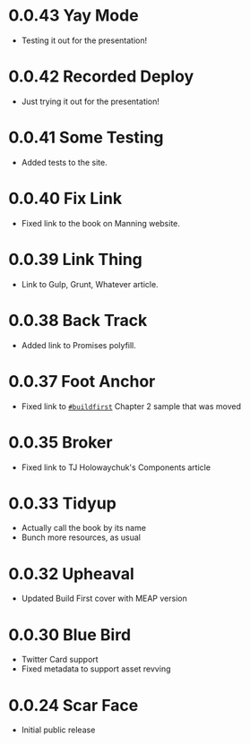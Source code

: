 # 0.0.43 Yay Mode

- Testing it out for the presentation!

# 0.0.42 Recorded Deploy

- Just trying it out for the presentation!

# 0.0.41 Some Testing

- Added tests to the site.

# 0.0.40 Fix Link

- Fixed link to the book on Manning website.

# 0.0.39 Link Thing

- Link to Gulp, Grunt, Whatever article.

# 0.0.38 Back Track

- Added link to Promises polyfill.

# 0.0.37 Foot Anchor

- Fixed link to [`#buildfirst`](http://bevacqua.io/bf) Chapter 2 sample that was moved

# 0.0.35 Broker

- Fixed link to TJ Holowaychuk's Components article

# 0.0.33 Tidyup

- Actually call the book by its name
- Bunch more resources, as usual

# 0.0.32 Upheaval

- Updated Build First cover with MEAP version

# 0.0.30 Blue Bird

- Twitter Card support
- Fixed metadata to support asset revving

# 0.0.24 Scar Face

- Initial public release
